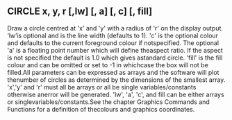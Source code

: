 ## CIRCLE x, y, r [,lw] [, a] [, c] [, fill]

Draw a circle centred at 'x' and 'y' with a radius of 'r' on the display output. ‘lw’is optional and is the line width (defaults to 1). 'c' is the optional colour and defaults to the current foreground colour if notspecified. The optional 'a' is a floating point number which will define theaspect ratio. If the aspect is not specified the default is 1.0 which gives astandard circle. 'fill' is the fill colour and can be omitted or set to -1 in whichcase the box will not be filled.All parameters can be expressed as arrays and the software will plot thenumber of circles as determined by the dimensions of the smallest array. 'x','y' and 'r' must all be arrays or all be single variables/constants otherwise anerror will be generated. 'lw', 'a', 'c', and fill can be either arrays or singlevariables/constants.See the chapter Graphics Commands and Functions for a definition of thecolours and graphics coordinates.